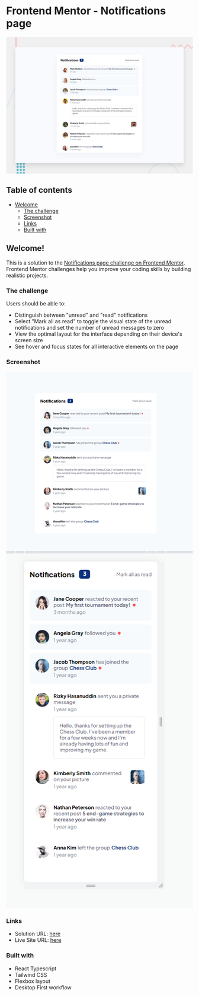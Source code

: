 # Frontend Mentor - Notifications page

![Design preview for the Notifications page coding challenge](./design/desktop-preview.jpg)


## Table of contents

- [Welcome](#welcome!)
  - [The challenge](#the-challenge)
  - [Screenshot](#screenshot)
  - [Links](#links)
  - [Built with](#built-with)

## Welcome!

This is a solution to the [Notifications page challenge on Frontend Mentor](https://www.frontendmentor.io/challenges/notifications-page-DqK5QAmKbC). Frontend Mentor challenges help you improve your coding skills by building realistic projects. 

### The challenge

Users should be able to:

- Distinguish between "unread" and "read" notifications
- Select "Mark all as read" to toggle the visual state of the unread notifications and set the number of unread messages to zero
- View the optimal layout for the interface depending on their device's screen size
- See hover and focus states for all interactive elements on the page

### Screenshot

![Desktop](./notifications/screenshot/notifications-desktop.png)
![Mobile](./notifications/screenshot/notifications-mobile.png)

### Links
- Solution URL: [here](https://github.com/AntonioTrupac/notifications)
- Live Site URL: [here](https://your-live-site-url.com)


### Built with
- React Typescript
- Tailwind CSS
- Flexbox layout
- Desktop First workflow